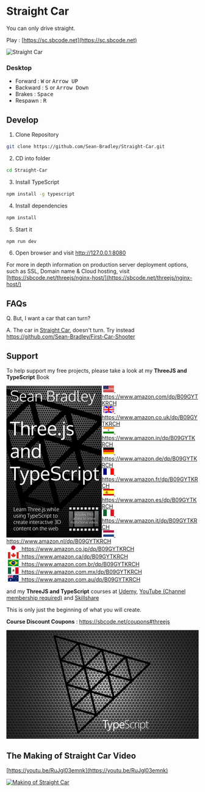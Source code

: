 # Straight Car

You can only drive straight.

Play : [https://sc.sbcode.net](https://sc.sbcode.net)

![Straight Car](./docs/demo.gif)

### Desktop

-   Forward : <kbd>W</kbd> or <kbd>Arrow UP</kbd>
-   Backward : <kbd>S</kbd> or <kbd>Arrow Down</kbd>
-   Brakes : <kbd>Space</kbd>
-   Respawn : <kbd>R</kbd>

## Develop

1. Clone Repository

```bash
git clone https://github.com/Sean-Bradley/Straight-Car.git
```

2. CD into folder

```bash
cd Straight-Car
```

3. Install TypeScript

```bash
npm install -g typescript
```

4. Install dependencies

```bash
npm install
```

5. Start it

```bash
npm run dev
```

6. Open browser and visit http://127.0.0.1:8080

For more in depth information on production server deployment options, such as SSL, Domain name & Cloud hosting, visit [https://sbcode.net/threejs/nginx-host/](https://sbcode.net/threejs/nginx-host/)

## FAQs

Q. But, I want a car that can turn?

A. The car in [Straight Car](https://sc.sbcode.net/), doesn't turn. Try instead https://github.com/Sean-Bradley/First-Car-Shooter

## Support

To help support my free projects, please take a look at my **ThreeJS and TypeScript** Book

<img style="float:left; min-width:150px;" src="./docs/threejs-typescript-250.jpg">

&nbsp;<a href="https://www.amazon.com/dp/B09GYTKRCH"><img src="./docs/flag_us.gif">&nbsp; https://www.amazon.com/dp/B09GYTKRCH</a><br/>
&nbsp;<a href="https://www.amazon.co.uk/dp/B09GYTKRCH"><img src="./docs/flag_uk.gif">&nbsp; https://www.amazon.co.uk/dp/B09GYTKRCH</a><br/>
&nbsp;<a href="https://www.amazon.in/dp/B09GYTKRCH"><img src="./docs/flag_in.gif">&nbsp; https://www.amazon.in/dp/B09GYTKRCH</a><br/>
&nbsp;<a href="https://www.amazon.de/dp/B09GYTKRCH"><img src="./docs/flag_de.gif">&nbsp; https://www.amazon.de/dp/B09GYTKRCH</a><br/>
&nbsp;<a href="https://www.amazon.fr/dp/B09GYTKRCH"><img src="./docs/flag_fr.gif">&nbsp; https://www.amazon.fr/dp/B09GYTKRCH</a><br/>
&nbsp;<a href="https://www.amazon.es/dp/B09GYTKRCH"><img src="./docs/flag_es.gif">&nbsp; https://www.amazon.es/dp/B09GYTKRCH</a><br/>
&nbsp;<a href="https://www.amazon.it/dp/B09GYTKRCH"><img src="./docs/flag_it.gif">&nbsp; https://www.amazon.it/dp/B09GYTKRCH</a><br/>
&nbsp;<a href="https://www.amazon.nl/dp/B09GYTKRCH"><img src="./docs/flag_nl.gif">&nbsp; https://www.amazon.nl/dp/B09GYTKRCH</a><br/>
&nbsp;<a href="https://www.amazon.co.jp/dp/B09GYTKRCH"><img src="./docs/flag_jp.gif">&nbsp; https://www.amazon.co.jp/dp/B09GYTKRCH</a><br/>
&nbsp;<a href="https://www.amazon.ca/dp/B09GYTKRCH"><img src="./docs/flag_ca.gif">&nbsp; https://www.amazon.ca/dp/B09GYTKRCH</a><br/>
&nbsp;<a href="https://www.amazon.com.br/dp/B09GYTKRCH"><img src="./docs/flag_br.gif">&nbsp; https://www.amazon.com.br/dp/B09GYTKRCH</a><br/>
&nbsp;<a href="https://www.amazon.com.mx/dp/B09GYTKRCH"><img src="./docs/flag_mx.gif">&nbsp; https://www.amazon.com.mx/dp/B09GYTKRCH</a><br/>
&nbsp;<a href="https://www.amazon.com.au/dp/B09GYTKRCH"><img src="./docs/flag_au.gif">&nbsp; https://www.amazon.com.au/dp/B09GYTKRCH</a>

and my **ThreeJS and TypeScript** courses at [Udemy](https://www.udemy.com/course/threejs-tutorials/?referralCode=4C7E1DE91C3E42F69D0F), [YouTube (Channel membership required)](https://www.youtube.com/playlist?list=PLKWUX7aMnlEKTmkBqwjc-tZgULJdNBjEd) and [Skillshare](https://skl.sh/2uxctEP)

This is only just the beginning of what you will create.

**Course Discount Coupons** : https://sbcode.net/coupons#threejs

[![ThreeJS and TypeScript Course](docs/threejs-course-image.png)](https://youtu.be/fS4H7gm7gK4)

## The Making of Straight Car Video

[https://youtu.be/RuJgl03emnk](https://youtu.be/RuJgl03emnk)

[![Making of Straight Car](https://img.youtube.com/vi/RuJgl03emnk/0.jpg)](https://youtu.be/RuJgl03emnk)
